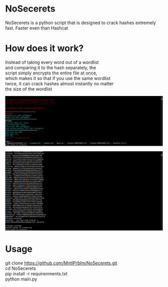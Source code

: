 # NoSecerets
NoSecerets is a python script that is designed to crack hashes extremely fast. Faster even than Hashcat

# How does it work?
Instead of taking every word out of a wordlist  
and comparing it to the hash separately, the  
script simply encrypts the entire file at once,  
which makes it so that if you use the same wordlist  
twice, it can crack hashes almost instantly no matter  
the size of the wordlist

![alt text](https://github.com/MntlPrblm/NoSecerets/blob/main/screenshots/nosecerets.PNG)

![alt text](https://github.com/MntlPrblm/NoSecerets/blob/main/screenshots/nosecerets1.PNG)

# Usage
git clone https://github.com/MntlPrblm/NoSecerets.git  
cd NoSecerets  
pip install -r requirenments.txt  
python main.py  
